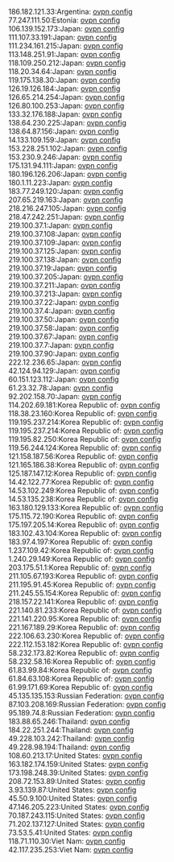 186.182.121.33:Argentina: [ovpn config](vpn/186_182_121_33.ovpn)  
77.247.111.50:Estonia: [ovpn config](vpn/77_247_111_50.ovpn)  
106.139.152.173:Japan: [ovpn config](vpn/106_139_152_173.ovpn)  
111.107.33.191:Japan: [ovpn config](vpn/111_107_33_191.ovpn)  
111.234.161.215:Japan: [ovpn config](vpn/111_234_161_215.ovpn)  
113.148.251.91:Japan: [ovpn config](vpn/113_148_251_91.ovpn)  
118.109.250.212:Japan: [ovpn config](vpn/118_109_250_212.ovpn)  
118.20.34.64:Japan: [ovpn config](vpn/118_20_34_64.ovpn)  
119.175.138.30:Japan: [ovpn config](vpn/119_175_138_30.ovpn)  
126.19.126.184:Japan: [ovpn config](vpn/126_19_126_184.ovpn)  
126.65.214.254:Japan: [ovpn config](vpn/126_65_214_254.ovpn)  
126.80.100.253:Japan: [ovpn config](vpn/126_80_100_253.ovpn)  
133.32.176.188:Japan: [ovpn config](vpn/133_32_176_188.ovpn)  
138.64.230.225:Japan: [ovpn config](vpn/138_64_230_225.ovpn)  
138.64.87.156:Japan: [ovpn config](vpn/138_64_87_156.ovpn)  
14.133.109.159:Japan: [ovpn config](vpn/14_133_109_159.ovpn)  
153.228.251.102:Japan: [ovpn config](vpn/153_228_251_102.ovpn)  
153.230.9.246:Japan: [ovpn config](vpn/153_230_9_246.ovpn)  
175.131.94.111:Japan: [ovpn config](vpn/175_131_94_111.ovpn)  
180.196.126.206:Japan: [ovpn config](vpn/180_196_126_206.ovpn)  
180.1.11.223:Japan: [ovpn config](vpn/180_1_11_223.ovpn)  
183.77.249.120:Japan: [ovpn config](vpn/183_77_249_120.ovpn)  
207.65.219.163:Japan: [ovpn config](vpn/207_65_219_163.ovpn)  
218.216.247.105:Japan: [ovpn config](vpn/218_216_247_105.ovpn)  
218.47.242.251:Japan: [ovpn config](vpn/218_47_242_251.ovpn)  
219.100.37.1:Japan: [ovpn config](vpn/219_100_37_1.ovpn)  
219.100.37.108:Japan: [ovpn config](vpn/219_100_37_108.ovpn)  
219.100.37.109:Japan: [ovpn config](vpn/219_100_37_109.ovpn)  
219.100.37.125:Japan: [ovpn config](vpn/219_100_37_125.ovpn)  
219.100.37.138:Japan: [ovpn config](vpn/219_100_37_138.ovpn)  
219.100.37.19:Japan: [ovpn config](vpn/219_100_37_19.ovpn)  
219.100.37.205:Japan: [ovpn config](vpn/219_100_37_205.ovpn)  
219.100.37.211:Japan: [ovpn config](vpn/219_100_37_211.ovpn)  
219.100.37.213:Japan: [ovpn config](vpn/219_100_37_213.ovpn)  
219.100.37.22:Japan: [ovpn config](vpn/219_100_37_22.ovpn)  
219.100.37.4:Japan: [ovpn config](vpn/219_100_37_4.ovpn)  
219.100.37.50:Japan: [ovpn config](vpn/219_100_37_50.ovpn)  
219.100.37.58:Japan: [ovpn config](vpn/219_100_37_58.ovpn)  
219.100.37.67:Japan: [ovpn config](vpn/219_100_37_67.ovpn)  
219.100.37.7:Japan: [ovpn config](vpn/219_100_37_7.ovpn)  
219.100.37.90:Japan: [ovpn config](vpn/219_100_37_90.ovpn)  
222.12.236.65:Japan: [ovpn config](vpn/222_12_236_65.ovpn)  
42.124.94.129:Japan: [ovpn config](vpn/42_124_94_129.ovpn)  
60.151.123.112:Japan: [ovpn config](vpn/60_151_123_112.ovpn)  
61.23.32.78:Japan: [ovpn config](vpn/61_23_32_78.ovpn)  
92.202.158.70:Japan: [ovpn config](vpn/92_202_158_70.ovpn)  
114.202.69.181:Korea Republic of: [ovpn config](vpn/114_202_69_181.ovpn)  
118.38.23.160:Korea Republic of: [ovpn config](vpn/118_38_23_160.ovpn)  
119.195.237.214:Korea Republic of: [ovpn config](vpn/119_195_237_214.ovpn)  
119.195.237.214:Korea Republic of: [ovpn config](vpn/119_195_237_214.ovpn)  
119.195.82.250:Korea Republic of: [ovpn config](vpn/119_195_82_250.ovpn)  
119.56.244.124:Korea Republic of: [ovpn config](vpn/119_56_244_124.ovpn)  
121.158.187.56:Korea Republic of: [ovpn config](vpn/121_158_187_56.ovpn)  
121.165.186.38:Korea Republic of: [ovpn config](vpn/121_165_186_38.ovpn)  
125.187.147.12:Korea Republic of: [ovpn config](vpn/125_187_147_12.ovpn)  
14.42.122.77:Korea Republic of: [ovpn config](vpn/14_42_122_77.ovpn)  
14.53.102.249:Korea Republic of: [ovpn config](vpn/14_53_102_249.ovpn)  
14.53.135.238:Korea Republic of: [ovpn config](vpn/14_53_135_238.ovpn)  
163.180.129.133:Korea Republic of: [ovpn config](vpn/163_180_129_133.ovpn)  
175.115.72.190:Korea Republic of: [ovpn config](vpn/175_115_72_190.ovpn)  
175.197.205.14:Korea Republic of: [ovpn config](vpn/175_197_205_14.ovpn)  
183.102.43.104:Korea Republic of: [ovpn config](vpn/183_102_43_104.ovpn)  
183.97.4.197:Korea Republic of: [ovpn config](vpn/183_97_4_197.ovpn)  
1.237.109.42:Korea Republic of: [ovpn config](vpn/1_237_109_42.ovpn)  
1.240.29.149:Korea Republic of: [ovpn config](vpn/1_240_29_149.ovpn)  
203.175.51.1:Korea Republic of: [ovpn config](vpn/203_175_51_1.ovpn)  
211.105.67.193:Korea Republic of: [ovpn config](vpn/211_105_67_193.ovpn)  
211.195.91.45:Korea Republic of: [ovpn config](vpn/211_195_91_45.ovpn)  
211.245.55.154:Korea Republic of: [ovpn config](vpn/211_245_55_154.ovpn)  
218.157.22.141:Korea Republic of: [ovpn config](vpn/218_157_22_141.ovpn)  
221.140.81.233:Korea Republic of: [ovpn config](vpn/221_140_81_233.ovpn)  
221.141.220.95:Korea Republic of: [ovpn config](vpn/221_141_220_95.ovpn)  
221.167.189.29:Korea Republic of: [ovpn config](vpn/221_167_189_29.ovpn)  
222.106.63.230:Korea Republic of: [ovpn config](vpn/222_106_63_230.ovpn)  
222.112.153.182:Korea Republic of: [ovpn config](vpn/222_112_153_182.ovpn)  
58.232.173.82:Korea Republic of: [ovpn config](vpn/58_232_173_82.ovpn)  
58.232.58.16:Korea Republic of: [ovpn config](vpn/58_232_58_16.ovpn)  
61.83.99.84:Korea Republic of: [ovpn config](vpn/61_83_99_84.ovpn)  
61.84.63.108:Korea Republic of: [ovpn config](vpn/61_84_63_108.ovpn)  
61.99.171.69:Korea Republic of: [ovpn config](vpn/61_99_171_69.ovpn)  
45.135.135.153:Russian Federation: [ovpn config](vpn/45_135_135_153.ovpn)  
87.103.208.169:Russian Federation: [ovpn config](vpn/87_103_208_169.ovpn)  
95.189.74.8:Russian Federation: [ovpn config](vpn/95_189_74_8.ovpn)  
183.88.65.246:Thailand: [ovpn config](vpn/183_88_65_246.ovpn)  
184.22.251.244:Thailand: [ovpn config](vpn/184_22_251_244.ovpn)  
49.228.103.242:Thailand: [ovpn config](vpn/49_228_103_242.ovpn)  
49.228.98.194:Thailand: [ovpn config](vpn/49_228_98_194.ovpn)  
108.60.213.17:United States: [ovpn config](vpn/108_60_213_17.ovpn)  
163.182.174.159:United States: [ovpn config](vpn/163_182_174_159.ovpn)  
173.198.248.39:United States: [ovpn config](vpn/173_198_248_39.ovpn)  
208.72.153.89:United States: [ovpn config](vpn/208_72_153_89.ovpn)  
3.93.139.87:United States: [ovpn config](vpn/3_93_139_87.ovpn)  
45.50.9.100:United States: [ovpn config](vpn/45_50_9_100.ovpn)  
47.146.205.223:United States: [ovpn config](vpn/47_146_205_223.ovpn)  
70.187.243.115:United States: [ovpn config](vpn/70_187_243_115.ovpn)  
71.202.137.127:United States: [ovpn config](vpn/71_202_137_127.ovpn)  
73.53.5.41:United States: [ovpn config](vpn/73_53_5_41.ovpn)  
118.71.110.30:Viet Nam: [ovpn config](vpn/118_71_110_30.ovpn)  
42.117.235.253:Viet Nam: [ovpn config](vpn/42_117_235_253.ovpn)  
